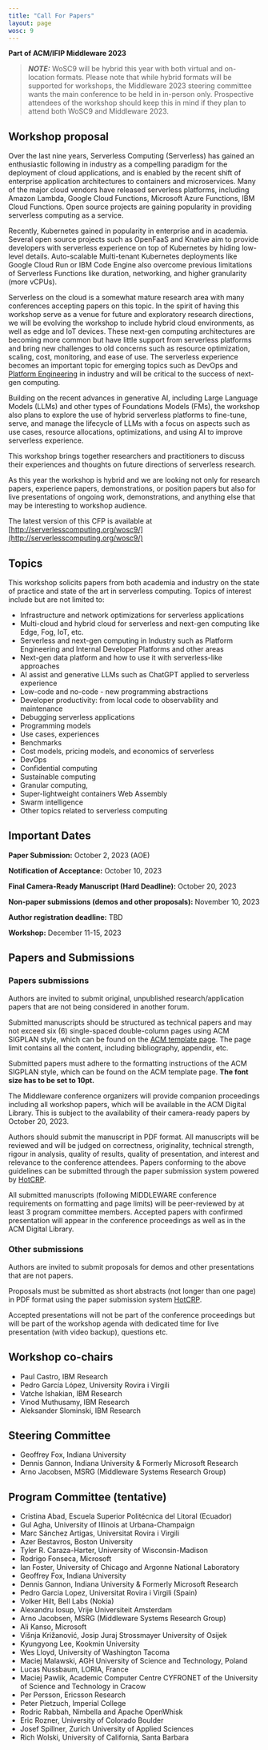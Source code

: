 ```yaml
---
title: "Call For Papers"
layout: page
wosc: 9
---
```


**Part of ACM/IFIP Middleware 2023**

> **_NOTE:_** WoSC9 will be hybrid this year with both virtual and on-location formats. Please note that while hybrid formats will be supported for workshops, the Middleware 2023 steering committee wants the main conference to be held in in-person only. Prospective attendees of the workshop should keep this in mind if they plan to attend both WoSC9 and Middleware 2023.

## Workshop proposal
Over the last nine years, Serverless Computing (Serverless) has gained an enthusiastic following in industry as a compelling paradigm for the deployment of cloud applications, and is enabled by the recent shift of enterprise application architectures to containers and microservices. Many of the major cloud vendors have released serverless platforms, including Amazon Lambda, Google Cloud Functions, Microsoft Azure Functions, IBM Cloud Functions. Open source projects are gaining popularity in providing serverless computing as a service.

Recently, Kubernetes gained in popularity in enterprise and in academia. Several open source projects such as OpenFaaS and Knative aim to provide developers with serverless experience on top of Kubernetes by hiding low-level details. Auto-scalable Multi-tenant Kubernetes deployments like Google Cloud Run or IBM Code Engine also overcome previous limitations of Serverless Functions like duration, networking, and higher granularity (more vCPUs).

Serverless on the cloud is a somewhat mature research area with many conferences accepting papers on this topic. In the spirit of having this workshop serve as a venue for future and exploratory research directions, we will be evolving the workshop to include hybrid cloud environments, as well as edge and IoT devices. These next-gen computing architectures are becoming more common but have little support from serverless platforms and bring new challenges to old concerns such as resource optimization, scaling, cost, monitoring, and ease of use. The serverless experience becomes an important topic for emerging topics such as DevOps and [Platform Engineering](https://platformengineering.org/) in industry and will be critical to the success of next-gen computing.

Building on the recent advances in generative AI, including Large Language Models (LLMs) and other types of Foundations Models (FMs), the workshop also plans to explore the use of hybrid serverless platforms to fine-tune, serve, and manage the lifecycle of LLMs with a focus on aspects such as use cases, resource allocations, optimizations, and using AI to improve serverless experience.

This workshop brings together researchers and practitioners to discuss their experiences and thoughts on future directions of serverless research.

As this year the workshop is hybrid and we are looking not only for research papers, experience papers, demonstrations, or position papers but also for live presentations of ongoing work, demonstrations, and anything else that may be interesting to workshop audience.

The latest version of this CFP is available at [http://serverlesscomputing.org/wosc9/](http://serverlesscomputing.org/wosc9/)


## Topics 
This workshop solicits papers from both academia and industry on the state of practice and state of the art in serverless computing. Topics of interest include but are not limited to:

* Infrastructure and network optimizations for serverless applications
* Multi-cloud and hybrid cloud for serverless and next-gen computing like Edge, Fog, IoT, etc.
* Serverless and next-gen computing in Industry such as Platform Engineering and Internal Developer Platforms and other areas
* Next-gen data platform and how to use it with serverless-like approaches
* AI assist and generative LLMs such as ChatGPT applied to serverless experience
* Low-code and no-code - new programming abstractions
* Developer productivity: from local code to observability and maintenance
* Debugging serverless applications
* Programming models
* Use cases, experiences
* Benchmarks
* Cost models, pricing models, and economics of serverless
* DevOps
* Confidential computing
* Sustainable computing
* Granular computing,
* Super-lightweight containers Web Assembly
* Swarm intelligence
* Other topics related to serverless computing

## Important Dates


**Paper Submission:** October 2, 2023 (AOE)

**Notification of Acceptance:** October 10, 2023

**Final Camera-Ready Manuscript (Hard Deadline):** October 20, 2023

**Non-paper submissions (demos and other proposals):** November 10, 2023

**Author registration deadline:** TBD

**Workshop:** December 11-15, 2023

## Papers and Submissions
### Papers submissions

Authors are invited to submit original, unpublished research/application papers that are not being considered in another forum.

Submitted manuscripts should be structured as technical papers and may not exceed six (6) single-spaced double-column pages using ACM SIGPLAN style, which can be found on the [ACM template page](https://www.acm.org/publications/proceedings-template). The page limit contains all the content, including bibliography, appendix, etc.

Submitted papers must adhere to the formatting instructions of the ACM SIGPLAN style, which can be found on the ACM template page. **The font size has to be set to 10pt.**

The Middleware conference organizers will provide companion proceedings including all workshop papers, which will be available in the ACM Digital Library. This is subject to the availability of their camera-ready papers by October 20, 2023.

Authors should submit the manuscript in PDF format. All manuscripts will be reviewed and will be judged on correctness, originality, technical strength, rigour in analysis, quality of results, quality of presentation, and interest and relevance to the conference attendees. Papers conforming to the above guidelines can be submitted through the paper submission system powered by [HotCRP](https://wosc2023.hotcrp.com/).

All submitted manuscripts (following MIDDLEWARE conference requirements on formatting and page limits) will be peer-reviewed by at least 3 program committee members. Accepted papers with confirmed presentation will appear in the conference proceedings as well as in the ACM Digital Library.

### Other submissions

Authors are invited to submit proposals for demos and other presentations that are not papers.

Proposals must be submitted as short abstracts (not longer than one page) in PDF format using the paper submission system [HotCRP](https://wosc2023.hotcrp.com/).

Accepted presentations will not be part of the conference proceedings but will be part of the workshop agenda with dedicated time for live presentation (with video backup), questions etc. 

## Workshop co-chairs

* Paul Castro, IBM Research
* Pedro García López, University Rovira i Virgili
* Vatche Ishakian, IBM Research
* Vinod Muthusamy, IBM Research
* Aleksander Slominski, IBM Research


## Steering Committee

* Geoffrey Fox, Indiana University
* Dennis Gannon, Indiana University & Formerly Microsoft Research
* Arno Jacobsen, MSRG (Middleware Systems Research Group)


## Program Committee (tentative)

* Cristina Abad, Escuela Superior Politécnica del Litoral (Ecuador)
* Gul Agha, University of Illinois at Urbana-Champaign
* Marc Sánchez Artigas, Universitat Rovira i Virgili
* Azer Bestavros, Boston University
* Tyler R. Caraza-Harter, University of Wisconsin-Madison
* Rodrigo Fonseca, Microsoft
* Ian Foster, University of Chicago and Argonne National Laboratory
* Geoffrey Fox, Indiana University
* Dennis Gannon, Indiana University & Formerly Microsoft Research
* Pedro Garcia Lopez, Universitat Rovira i Virgili (Spain)
* Volker Hilt, Bell Labs (Nokia)
* Alexandru Iosup, Vrije Universiteit Amsterdam
* Arno Jacobsen, MSRG (Middleware Systems Research Group)
* Ali Kanso, Microsoft
* Višnja Križanović, Josip Juraj Strossmayer University of Osijek
* Kyungyong Lee, Kookmin University
* Wes Lloyd, University of Washington Tacoma
* Maciej Malawski, AGH University of Science and Technology, Poland
* Lucas Nussbaum, LORIA, France
* Maciej Pawlik, Academic Computer Centre CYFRONET of the University of Science and Technology in Cracow
* Per Persson, Ericsson Research
* Peter Pietzuch, Imperial College
* Rodric Rabbah, Nimbella and Apache OpenWhisk
* Eric Rozner, University of Colorado Boulder
* Josef Spillner, Zurich University of Applied Sciences
* Rich Wolski, University of California, Santa Barbara